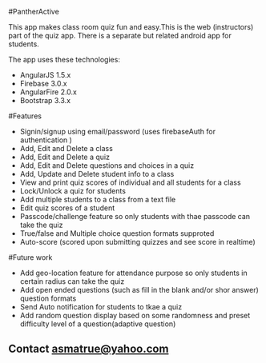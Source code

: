 #PantherActive

This app makes class room quiz fun and easy.This is the web (instructors) part of the quiz app.
There is a separate but related android app for students.

The app uses these technologies:

* AngularJS 1.5.x
* Firebase 3.0.x
* AngularFire 2.0.x
* Bootstrap 3.3.x

#Features
- Signin/signup using email/password (uses firebaseAuth for authentication )
- Add, Edit and Delete a class
- Add, Edit and Delete a quiz
- Add, Edit and Delete questions and choices in a quiz
- Add, Update and Delete student info to a class
- View and print quiz scores of individual and all students for a class
- Lock/Unlock a quiz for students
- Add multiple students to a class from a text file
- Edit quiz scores of a student
- Passcode/challenge feature so only students with thae passcode can take the quiz
- True/false and Multiple choice question formats supproted
- Auto-score (scored upon submitting quizzes and see score in realtime)

#Future work
- Add geo-location feature for attendance purpose so only students in certain radius can take the quiz
- Add open ended questions (such as fill in the blank and/or shor answer) question formats
- Send Auto notification for students  to tkae a quiz 
- Add random question display based on some randomness and preset difficulty level of a question(adaptive question)
 
## Contact  asmatrue@yahoo.com

